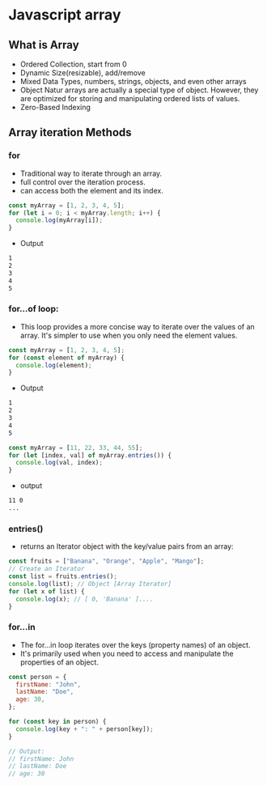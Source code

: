 # Javascript array

## What is Array

- Ordered Collection, start from 0
- Dynamic Size(resizable), add/remove
- Mixed Data Types, numbers, strings, objects, and even other arrays
- Object Natur arrays are actually a special type of object. However, they are optimized for storing and manipulating ordered lists of values.
- Zero-Based Indexing

## Array iteration Methods

### for

- Traditional way to iterate through an array.
- full control over the iteration process.
- can access both the element and its index.

```js
const myArray = [1, 2, 3, 4, 5];
for (let i = 0; i < myArray.length; i++) {
  console.log(myArray[i]);
}
```

- Output

```bash
1
2
3
4
5
```

### for...of loop:

- This loop provides a more concise way to iterate over the values of an array.
  It's simpler to use when you only need the element values.

```js
const myArray = [1, 2, 3, 4, 5];
for (const element of myArray) {
  console.log(element);
}
```

- Output

```bash
1
2
3
4
5
```

```js
const myArray = [11, 22, 33, 44, 55];
for (let [index, val] of myArray.entries()) {
  console.log(val, index);
}
```

- output

```bash
11 0
...
```

### entries()

- returns an Iterator object with the key/value pairs from an array:

```js
const fruits = ["Banana", "Orange", "Apple", "Mango"];
// Create an Iterator
const list = fruits.entries();
console.log(list); // Object [Array Iterator]
for (let x of list) {
  console.log(x); // [ 0, 'Banana' ]....
}
```

### for...in

- The for...in loop iterates over the keys (property names) of an object.
- It's primarily used when you need to access and manipulate the properties of an object.

```js
const person = {
  firstName: "John",
  lastName: "Doe",
  age: 30,
};

for (const key in person) {
  console.log(key + ": " + person[key]);
}

// Output:
// firstName: John
// lastName: Doe
// age: 30
```
